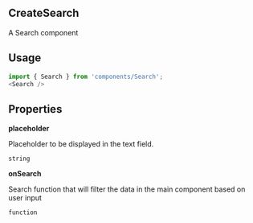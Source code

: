 <!-- ! This is a generated file. To make changes, edit <Component>.doc.js ! -->
## CreateSearch
A Search component

## Usage

```javascript
import { Search } from 'components/Search';
<Search />
```

## Properties

**placeholder**

Placeholder to be displayed in the text field.

```
string
```

**onSearch**

Search function that will filter the data in the main component based on user input

```
function
```
  